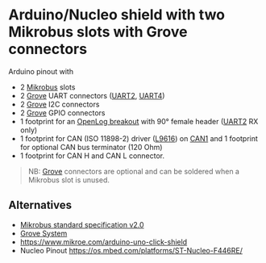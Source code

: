 # Arduino/Nucleo shield with two Mikrobus slots with Grove connectors

Arduino pinout with
* 2 [Mikrobus](https://download.mikroe.com/documents/standards/mikrobus/mikrobus-standard-specification-v200.pdf) slots
* 2 [Grove](https://wiki.seeedstudio.com/Grove_System) UART connectors ([UART2](https://os.mbed.com/platforms/ST-Nucleo-F446RE/), [UART4](https://os.mbed.com/platforms/ST-Nucleo-F446RE/))
* 2 [Grove](https://wiki.seeedstudio.com/Grove_System) I2C connectors
* 2 [Grove](https://wiki.seeedstudio.com/Grove_System) GPIO connectors
* 1 footprint for an [OpenLog breakout](https://learn.sparkfun.com/tutorials/openlog-hookup-guide) with 90° female header ([UART2](https://os.mbed.com/platforms/ST-Nucleo-F446RE/) RX only)
* 1 footprint for CAN (ISO 11898-2) driver ([L9616](https://www.st.com/en/automotive-analog-and-power/l9616.html)) on [CAN1](https://os.mbed.com/platforms/ST-Nucleo-F446RE/) and 1 footprint for optional CAN bus terminator (120 Ohm)
* 1 footprint for CAN H and CAN L connector.

> NB: [Grove](https://wiki.seeedstudio.com/Grove_System) connectors are optional and can be soldered when a Mikrobus slot is unused.

## Alternatives

* [Mikrobus standard specification v2.0](https://download.mikroe.com/documents/standards/mikrobus/mikrobus-standard-specification-v200.pdf)
* [Grove System](https://wiki.seeedstudio.com/Grove_System/)
* https://www.mikroe.com/arduino-uno-click-shield
* Nucleo Pinout https://os.mbed.com/platforms/ST-Nucleo-F446RE/

